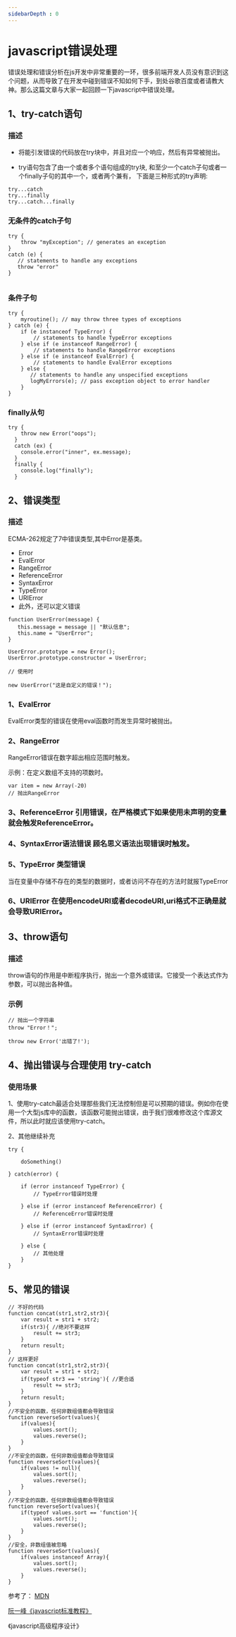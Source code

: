 ```yaml
---
sidebarDepth : 0
---
```


# javascript错误处理

错误处理和错误分析在js开发中非常重要的一环，很多前端开发人员没有意识到这个问题，从而导致了在开发中碰到错误不知如何下手，到处谷歌百度或者请教大神。那么这篇文章与大家一起回顾一下javascript中错误处理。

## 1、try-catch语句

### 描述

- 将能引发错误的代码放在try块中，并且对应一个响应，然后有异常被抛出。

- try语句包含了由一个或者多个语句组成的try块, 和至少一个catch子句或者一个finally子句的其中一个，或者两个兼有， 下面是三种形式的try声明:

```
try...catch
try...finally
try...catch...finally
```

### 无条件的catch子句

```
try {
    throw "myException"; // generates an exception
}
catch (e) {
   // statements to handle any exceptions
   throw "error"
}


```
### 条件子句


```
try {
    myroutine(); // may throw three types of exceptions
} catch (e) {
    if (e instanceof TypeError) {
        // statements to handle TypeError exceptions
    } else if (e instanceof RangeError) {
        // statements to handle RangeError exceptions
    } else if (e instanceof EvalError) {
        // statements to handle EvalError exceptions
    } else {
       // statements to handle any unspecified exceptions
       logMyErrors(e); // pass exception object to error handler
    }
}
```

### finally从句

```
try {
    throw new Error("oops");
  }
  catch (ex) {
    console.error("inner", ex.message);
  }
  finally {
    console.log("finally");
  }
```
## 2、错误类型

### 描述

ECMA-262规定了7中错误类型,其中Error是基类。

- Error
- EvalError
- RangeError
- ReferenceError
- SyntaxError
- TypeError
- URIError
- 此外，还可以定义错误

```
function UserError(message) {
   this.message = message || "默认信息";
   this.name = "UserError";
}

UserError.prototype = new Error();
UserError.prototype.constructor = UserError;

// 使用时

new UserError("这是自定义的错误！");
```

### 1、EvalError

EvalError类型的错误在使用eval函数时而发生异常时被抛出。

### 2、RangeError

RangeError错误在数字超出相应范围时触发。

示例：在定义数组不支持的项数时。

```
var item = new Array(-20) 
// 抛出RangeError
```

### 3、ReferenceError 引用错误，在严格模式下如果使用未声明的变量就会触发ReferenceError。

### 4、SyntaxError语法错误 顾名思义语法出现错误时触发。

### 5、TypeError 类型错误

当在变量中存储不存在的类型的数据时，或者访问不存在的方法时就报TypeError

### 6、URIError 在使用encodeURI或者decodeURI,uri格式不正确是就会导致URIError。

## 3、throw语句 

### 描述

throw语句的作用是中断程序执行，抛出一个意外或错误。它接受一个表达式作为参数，可以抛出各种值。


### 示例


```
// 抛出一个字符串
throw "Error！";

throw new Error('出错了!');
```

## 4、抛出错误与合理使用 try-catch

### 使用场景

1、使用try-catch最适合处理那些我们无法控制但是可以预期的错误。例如你在使用一个大型js库中的函数，该函数可能抛出错误，由于我们很难修改这个库源文件，所以此时就应该使用try-catch。

2、其他继续补充

```
try {

    doSomething()
    
} catch(error) {

    if (error instanceof TypeError) {
        // TypeError错误时处理
        
    } else if (error instanceof ReferenceError) {
        // ReferenceError错误时处理
        
    } else if (error instanceof SyntaxError) {
        // SyntaxError错误时处理
        
    } else {
        // 其他处理
    }
}
```

## 5、常见的错误


```
// 不好的代码
function concat(str1,str2,str3){
    var result = str1 + str2;
    if(str3){ //绝对不要这样
        result += str3;
    }
    return result;
}
// 这样更好
function concat(str1,str2,str3){
    var result = str1 + str2;
    if(typeof str3 == 'string'){ //更合适
        result += str3;
    }
    return result;
}
//不安全的函数，任何非数组值都会导致错误
function reverseSort(values){
    if(values){
        values.sort();
        values.reverse();
    }
}
//不安全的函数，任何非数组值都会导致错误
function reverseSort(values){
    if(values != null){
        values.sort();
        values.reverse();
    }
}
//不安全的函数，任何非数组值都会导致错误
function reverseSort(values){
    if(typeof values.sort == 'function'){
        values.sort();
        values.reverse();
    }
}
//安全，非数组值被忽略
function reverseSort(values){
    if(values instanceof Array){
        values.sort();
        values.reverse();
    }
}
```

参考了： [MDN](https://developer.mozilla.org/zh-CN/docs/Web/JavaScript/Reference/Statements/try...catch)

[阮一峰《javascript标准教程》](http://javascript.ruanyifeng.com/grammar/error.html)

《javascript高级程序设计》
